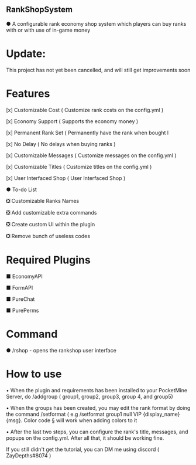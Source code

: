 ## RankShopSystem

● A configurable rank economy shop system which players can buy ranks with or with use of in-game money 

# Update:
This project has not yet been cancelled, and will still get improvements soon
# Features

[x] Customizable Cost ( Customize rank costs on the config.yml )

[x] Economy Support ( Supports the economy money )

[x] Permanent Rank Set ( Permanently have the rank when bought l

[x] No Delay ( No delays when buying ranks )

[x] Customizable Messages ( Customize messages on the config.yml )

[x] Customizable Titles ( Customize titles on the config.yml )

[x] User Interfaced Shop ( User Interfaced Shop )

● To-do List

❎ Customizable Ranks Names 

❎ Add customizable extra commands

❎ Create custom UI within the plugin

❎ Remove bunch of useless codes

# Required Plugins

■ EconomyAPI

■ FormAPI

■ PureChat

■ PurePerms

# Command

● /rshop - opens the rankshop user interface

# How to use

• When the plugin and requirements has been installed to your PocketMine Server, do /addgroup ( group1, group2, group3, group 4, and group5)

• When the groups has been created, you may edit the rank format by doing the command /setformat ( e.g /setformat group1 null VIP {display_name} {msg}. Color code § will work when adding colors to it

• After the last two steps, you can configure the rank's title, messages, and popups on the config.yml. After all that, it should be working fine. 

If you still didn't get the tutorial, you can DM me using discord ( ZayDepths#8074 )
